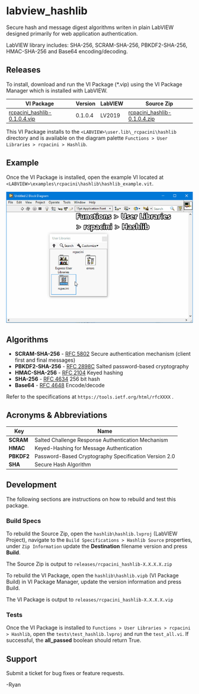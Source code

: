 # labview_hashlib
Secure hash and message digest algorithms writen in plain LabVIEW designed primarily for web application authentication.

LabVIEW library includes: SHA-256, SCRAM-SHA-256, PBKDF2-SHA-256, HMAC-SHA-256 and Base64 encoding/decoding.

## Releases
To install, download and run the VI Package (\*.vip) using the VI Package Manager which is installed with LabVIEW.

| VI Package | Version | LabVIEW | Source Zip |
| --- | --- | --- | --- |
| [rcpacini_hashlib-0.1.0.4.vip](https://github.com/rcpacini/labview_hashlib/raw/master/releases/rcpacini_hashlib-0.1.0.4.vip) | 0.1.0.4 | LV2019 | [rcpacini_hashlib-0.1.0.4.zip](https://github.com/rcpacini/labview_hashlib/raw/master/releases/rcpacini_hashlib-0.1.0.4.zip) |

This VI Package installs to the `<LABVIEW>\user.lib\_rcpacini\hashlib` directory and is available on the diagram palette `Functions > User Libraries > rcpacini > Hashlib`.

## Example
Once the VI Package is installed, open the example VI located at `<LABVIEW>\examples\rcpacini\hashlib\hashlib_example.vit`.

![Hashlib gif](docs/hashlib.gif)

## Algorithms
- **SCRAM-SHA-256** - [RFC 5802](https://tools.ietf.org/html/rfc5802) Secure authentication mechanism (client first and final messages)
- **PBKDF2-SHA-256** - [RFC 2898C](https://tools.ietf.org/html/rfc2898) Salted password-based cryptography
- **HMAC-SHA-256** - [RFC 2104](https://tools.ietf.org/html/rfc2104) Keyed hashing
- **SHA-256** - [RFC 4634](https://tools.ietf.org/html/rfc4634) 256 bit hash
- **Base64** - [RFC 4648](https://tools.ietf.org/html/rfc4648) Encode/decode

Refer to the specifications at `https://tools.ietf.org/html/rfcXXXX` .

## Acronyms & Abbreviations
| Key | Name |
| --- | --- |
| **SCRAM** | Salted Challenge Response Authentication Mechanism |
| **HMAC** | Keyed-Hashing for Message Authentication |
| **PBKDF2** | Password-Based Cryptography Specification Version 2.0 |
| **SHA** | Secure Hash Algorithm |

## Development
The following sections are instructions on how to rebuild and test this package.

### Build Specs
To rebuild the Source Zip, open the `hashlib\hashlib.lvproj` (LabVIEW Project), navigate to the `Build Specifications > Hashlib Source` properties, under `Zip Information` update the **Destination** filename version and press **Build**.

The Source Zip is output to `releases/rcpacini_hashlib-X.X.X.X.zip`

To rebuild the VI Package, open the `hashlib\hashlib.vipb` (VI Package Build) in VI Package Manager, update the version information and press Build.

The VI Package is output to `releases/rcpacini_hashlib-X.X.X.X.vip`

### Tests
Once the VI Package is installed to `Functions > User Libraries > rcpacini > Hashlib`, open the `tests\test_hashlib.lvproj` and run the `test_all.vi`.
If successful, the **all_passed** boolean should return True.

## Support
Submit a ticket for bug fixes or feature requests.

-Ryan
